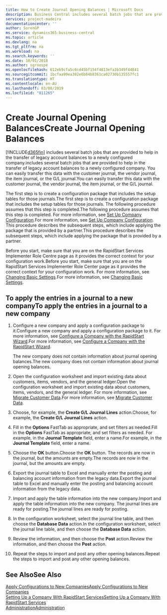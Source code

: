 ```yaml
---
title: How to Create Journal Opening Balances | Microsoft Docs
description: Business Central includes several batch jobs that are provided to help in the transfer of legacy account balances to a newly configured company. You can easily transfer this data with journals postings.
services: project-madeira
documentationcenter: ''
author: SorenGP
ms.service: dynamics365-business-central
ms.topic: article
ms.devlang: na
ms.tgt_pltfrm: na
ms.workload: na
ms.search.keywords: ''
ms.date: 10/01/2018
ms.author: sgroespe
ms.openlocfilehash: 612eb9cfa5c6cd45bf154f4813efa3b349f44841
ms.sourcegitcommit: 1bcfaa99ea302e6b84b8361ca02730b135557fc1
ms.translationtype: HT
ms.contentlocale: en-AU
ms.lasthandoff: 03/08/2019
ms.locfileid: "811265"
---
```

# <a name="create-journal-opening-balances"></a><span data-ttu-id="b2bae-104">Create Journal Opening Balances</span><span class="sxs-lookup"><span data-stu-id="b2bae-104">Create Journal Opening Balances</span></span>
[!INCLUDE[d365fin](includes/d365fin_md.md)] <span data-ttu-id="b2bae-105">includes several batch jobs that are provided to help in the transfer of legacy account balances to a newly configured company.</span><span class="sxs-lookup"><span data-stu-id="b2bae-105">includes several batch jobs that are provided to help in the transfer of legacy account balances to a newly configured company.</span></span> <span data-ttu-id="b2bae-106">You can easily transfer this data with the customer journal, the vendor journal, the item journal, or the G/L journal.</span><span class="sxs-lookup"><span data-stu-id="b2bae-106">You can easily transfer this data with the customer journal, the vendor journal, the item journal, or the G/L journal.</span></span>

<span data-ttu-id="b2bae-107">The first step is to create a configuration package that includes the setup tables for those journals.</span><span class="sxs-lookup"><span data-stu-id="b2bae-107">The first step is to create a configuration package that includes the setup tables for those journals.</span></span> <span data-ttu-id="b2bae-108">The following procedure assumes that this step is completed.</span><span class="sxs-lookup"><span data-stu-id="b2bae-108">The following procedure assumes that this step is completed.</span></span> <span data-ttu-id="b2bae-109">For more information, see [Set Up Company Configuration](admin-set-up-company-configuration.md).</span><span class="sxs-lookup"><span data-stu-id="b2bae-109">For more information, see [Set Up Company Configuration](admin-set-up-company-configuration.md).</span></span> <span data-ttu-id="b2bae-110">This procedure describes the subsequent steps, which include applying the package that is provided by a partner.</span><span class="sxs-lookup"><span data-stu-id="b2bae-110">This procedure describes the subsequent steps, which include applying the package that is provided by a partner.</span></span>  

<span data-ttu-id="b2bae-111">Before you start, make sure that you are on the RapidStart Services Implementer Role Centre page as it provides the correct context for your configuration work.</span><span class="sxs-lookup"><span data-stu-id="b2bae-111">Before you start, make sure that you are on the RapidStart Services Implementer Role Center page as it provides the correct context for your configuration work.</span></span> <span data-ttu-id="b2bae-112">For more information, see [Changing Basic Settings](ui-change-basic-settings.md).</span><span class="sxs-lookup"><span data-stu-id="b2bae-112">For more information, see [Changing Basic Settings](ui-change-basic-settings.md).</span></span>

## <a name="to-apply-the-entries-in-a-journal-to-a-new-company"></a><span data-ttu-id="b2bae-113">To apply the entries in a journal to a new company</span><span class="sxs-lookup"><span data-stu-id="b2bae-113">To apply the entries in a journal to a new company</span></span>  
1. <span data-ttu-id="b2bae-114">Configure a new company and apply a configuration package to it.</span><span class="sxs-lookup"><span data-stu-id="b2bae-114">Configure a new company and apply a configuration package to it.</span></span> <span data-ttu-id="b2bae-115">For more information, see [Configure a Company with the RapidStart Wizard](admin-how-to-configure-a-company-with-the-rapidstart-wizard.md).</span><span class="sxs-lookup"><span data-stu-id="b2bae-115">For more information, see [Configure a Company with the RapidStart Wizard](admin-how-to-configure-a-company-with-the-rapidstart-wizard.md).</span></span>  

    <span data-ttu-id="b2bae-116">The new company does not contain information about journal opening balances.</span><span class="sxs-lookup"><span data-stu-id="b2bae-116">The new company does not contain information about journal opening balances.</span></span>  

2. <span data-ttu-id="b2bae-117">Open the configuration worksheet and import existing data about customers, items, vendors, and the general ledger.</span><span class="sxs-lookup"><span data-stu-id="b2bae-117">Open the configuration worksheet and import existing data about customers, items, vendors, and the general ledger.</span></span> <span data-ttu-id="b2bae-118">For more information, see [Migrate Customer Data](admin-migrate-customer-data.md).</span><span class="sxs-lookup"><span data-stu-id="b2bae-118">For more information, see [Migrate Customer Data](admin-migrate-customer-data.md).</span></span>  
3. <span data-ttu-id="b2bae-119">Choose, for example, the **Create G/L Journal Lines** action.</span><span class="sxs-lookup"><span data-stu-id="b2bae-119">Choose, for example, the **Create G/L Journal Lines** action.</span></span>  
4. <span data-ttu-id="b2bae-120">Fill in the **Options** FastTab as appropriate, and set filters as needed.</span><span class="sxs-lookup"><span data-stu-id="b2bae-120">Fill in the **Options** FastTab as appropriate, and set filters as needed.</span></span> <span data-ttu-id="b2bae-121">For example, in the **Journal Template** field, enter a name.</span><span class="sxs-lookup"><span data-stu-id="b2bae-121">For example, in the **Journal Template** field, enter a name.</span></span>  
5. <span data-ttu-id="b2bae-122">Choose the **OK** button.</span><span class="sxs-lookup"><span data-stu-id="b2bae-122">Choose the **OK** button.</span></span> <span data-ttu-id="b2bae-123">The records are now in the journal, but the amounts are empty.</span><span class="sxs-lookup"><span data-stu-id="b2bae-123">The records are now in the journal, but the amounts are empty.</span></span>  
6. <span data-ttu-id="b2bae-124">Export the journal table to Excel and manually enter the posting and balancing account information from the legacy data.</span><span class="sxs-lookup"><span data-stu-id="b2bae-124">Export the journal table to Excel and manually enter the posting and balancing account information from the legacy data.</span></span>
7. <span data-ttu-id="b2bae-125">Import and apply the table information into the new company.</span><span class="sxs-lookup"><span data-stu-id="b2bae-125">Import and apply the table information into the new company.</span></span> <span data-ttu-id="b2bae-126">The journal lines are ready for posting.</span><span class="sxs-lookup"><span data-stu-id="b2bae-126">The journal lines are ready for posting.</span></span>  
8. <span data-ttu-id="b2bae-127">In the configuration worksheet, select the journal line table, and then choose the **Database Data** action.</span><span class="sxs-lookup"><span data-stu-id="b2bae-127">In the configuration worksheet, select the journal line table, and then choose the **Database Data** action.</span></span>  
9. <span data-ttu-id="b2bae-128">Review the information, and then choose the **Post** action.</span><span class="sxs-lookup"><span data-stu-id="b2bae-128">Review the information, and then choose the **Post** action.</span></span>  
10. <span data-ttu-id="b2bae-129">Repeat the steps to import and post any other opening balances.</span><span class="sxs-lookup"><span data-stu-id="b2bae-129">Repeat the steps to import and post any other opening balances.</span></span>  

## <a name="see-also"></a><span data-ttu-id="b2bae-130">See Also</span><span class="sxs-lookup"><span data-stu-id="b2bae-130">See Also</span></span>  
[<span data-ttu-id="b2bae-131">Apply Configurations to New Companies</span><span class="sxs-lookup"><span data-stu-id="b2bae-131">Apply Configurations to New Companies</span></span>](admin-apply-configuration-to-new-companies.md)  
[<span data-ttu-id="b2bae-132">Setting Up a Company With RapidStart Services</span><span class="sxs-lookup"><span data-stu-id="b2bae-132">Setting Up a Company With RapidStart Services</span></span>](admin-set-up-a-company-with-rapidstart.md)  
[<span data-ttu-id="b2bae-133">Administration</span><span class="sxs-lookup"><span data-stu-id="b2bae-133">Administration</span></span>](admin-setup-and-administration.md)

